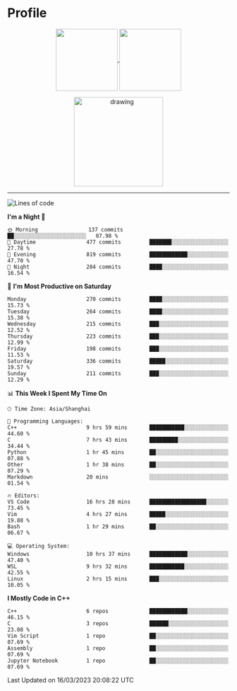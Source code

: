 # Profile

<p align="center">
  <a href="https://github.com/SourVoice">
    <img
      align="center"
      height="140em"
      src="https://github-readme-stats.vercel.app/api?username=SourVoice&show_icons=true&include_all_commits=true&count_private=true&theme=tokyonight"
    />
  </a>
  <a href="https://github.com/SourVoice">
    <img
      align="center"
      height="140em"
      src="https://github-readme-stats.vercel.app/api/top-langs/?username=SourVoice&show_icons=true&include_all_commits=true&count_private=true&layout=compact&theme=tokyonight"
    />
  </a>
</p>

<p align="center">
   <a href="https://github.com/SourVoice">
    <img
      align="center"
      height="202em"
      alt="drawing"
      src="https://activity-graph.herokuapp.com/graph?username=SourVoice&theme=react-dark"
    />
  </a>
</p>

---
<!--START_SECTION:waka-->
![Lines of code](https://img.shields.io/badge/From%20Hello%20World%20I%27ve%20Written-1.6%20million%20lines%20of%20code-blue)

**I'm a Night 🦉** 

```text
🌞 Morning                137 commits         ██░░░░░░░░░░░░░░░░░░░░░░░   07.98 % 
🌆 Daytime                477 commits         ███████░░░░░░░░░░░░░░░░░░   27.78 % 
🌃 Evening                819 commits         ████████████░░░░░░░░░░░░░   47.70 % 
🌙 Night                  284 commits         ████░░░░░░░░░░░░░░░░░░░░░   16.54 % 
```
📅 **I'm Most Productive on Saturday** 

```text
Monday                   270 commits         ████░░░░░░░░░░░░░░░░░░░░░   15.73 % 
Tuesday                  264 commits         ████░░░░░░░░░░░░░░░░░░░░░   15.38 % 
Wednesday                215 commits         ███░░░░░░░░░░░░░░░░░░░░░░   12.52 % 
Thursday                 223 commits         ███░░░░░░░░░░░░░░░░░░░░░░   12.99 % 
Friday                   198 commits         ███░░░░░░░░░░░░░░░░░░░░░░   11.53 % 
Saturday                 336 commits         █████░░░░░░░░░░░░░░░░░░░░   19.57 % 
Sunday                   211 commits         ███░░░░░░░░░░░░░░░░░░░░░░   12.29 % 
```


📊 **This Week I Spent My Time On** 

```text
🕑︎ Time Zone: Asia/Shanghai

💬 Programming Languages: 
C++                      9 hrs 59 mins       ███████████░░░░░░░░░░░░░░   44.60 % 
C                        7 hrs 43 mins       █████████░░░░░░░░░░░░░░░░   34.44 % 
Python                   1 hr 45 mins        ██░░░░░░░░░░░░░░░░░░░░░░░   07.88 % 
Other                    1 hr 38 mins        ██░░░░░░░░░░░░░░░░░░░░░░░   07.29 % 
Markdown                 20 mins             ░░░░░░░░░░░░░░░░░░░░░░░░░   01.54 % 

🔥 Editors: 
VS Code                  16 hrs 28 mins      ██████████████████░░░░░░░   73.45 % 
Vim                      4 hrs 27 mins       █████░░░░░░░░░░░░░░░░░░░░   19.88 % 
Bash                     1 hr 29 mins        ██░░░░░░░░░░░░░░░░░░░░░░░   06.67 % 

💻 Operating System: 
Windows                  10 hrs 37 mins      ████████████░░░░░░░░░░░░░   47.40 % 
WSL                      9 hrs 32 mins       ███████████░░░░░░░░░░░░░░   42.55 % 
Linux                    2 hrs 15 mins       ███░░░░░░░░░░░░░░░░░░░░░░   10.05 % 
```

**I Mostly Code in C++** 

```text
C++                      6 repos             ████████████░░░░░░░░░░░░░   46.15 % 
C                        3 repos             ██████░░░░░░░░░░░░░░░░░░░   23.08 % 
Vim Script               1 repo              ██░░░░░░░░░░░░░░░░░░░░░░░   07.69 % 
Assembly                 1 repo              ██░░░░░░░░░░░░░░░░░░░░░░░   07.69 % 
Jupyter Notebook         1 repo              ██░░░░░░░░░░░░░░░░░░░░░░░   07.69 % 
```




 Last Updated on 16/03/2023 20:08:22 UTC
<!--END_SECTION:waka-->

